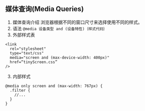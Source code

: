 ## 媒体查询(Media Queries)
1. 媒体查询介绍
浏览器根据不同的窗口尺寸来选择使用不同的样式。
2. 语法
`@media 设备类型 and (设备特性)｛样式代码｝`
3. 外部样式表
```
<link 
  rel="stylesheet" 
  type="text/css" 
  media="screen and (max-device-width: 400px)" 
  href=“tinyScreen.css” 
/>
```
3. 内部样式
```
@media only screen and (max-width: 767px) {
  .filter {
    //...
  }
}
```

